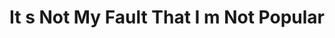 --- 
title: "It s Not My Fault That I m Not Popular"
publishdate: "2019-4-22T16:48:46+02:00"
src: "https://365manga.net/manga/it-s-not-my-fault-that-i-m-not-popular"
image: "https://data.365manga.net/images/thumbnails/19890-it-s-not-my-fault-that-i-m-not-popular.jpg"
description: "From Yen Press: Tomoko Kuroki naturally assumed she’d be popular when she got to high school…but then cold, hard reality swooped in for the attack! Turns out all the popularity points she’d racked up in her video game dating sims are worth squat in real life, and Tomoko’s far from prepared to navigate high school! How can she possibly hope to impress her classmates when she can’t even talk to…"
---